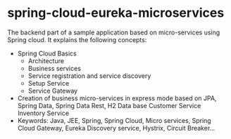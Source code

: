 # spring-cloud-eureka-microservices

The backend part of a sample application based on micro-services using Spring cloud. It explains the following concepts:
- Spring Cloud Basics
    - Architecture
    - Business services
    - Service registration and service discovery
    - Setup Service
    - Service Gateway
- Creation of business micro-services in express mode based on JPA, Spring Data, Spring Data Rest, H2 Data base
     Customer Service
     Inventory Service
- Keywords:
      Java, JEE, Spring, Spring Cloud, Micro services,
      Spring Cloud Gateway, Eureka Discovery service, Hystrix, Circuit Breaker...
